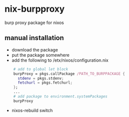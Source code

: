 # nix-burpproxy
burp proxy package for nixos

## manual installation

- download the package
- put the package somewhere
- add the following to /etx/nixos/configuration.nix
```nix
    # add to global let block
    burpProxy = pkgs.callPackage /PATH_TO_BURPPACKAGE {
      stdenv = pkgs.stdenv;
      fetchurl = pkgs.fetchurl;
    };  
    ...
    # add package to environment.systemPackages 
    burpProxy
```
- nixos-rebuild switch

